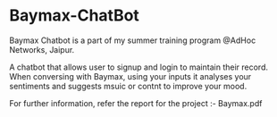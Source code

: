 # Baymax-ChatBot
Baymax Chatbot is a part of my summer training program @AdHoc Networks, Jaipur.

A chatbot that allows user to signup and login to maintain their record.
When conversing with Baymax, using your inputs it analyses your sentiments and suggests msuic or contnt to improve your mood.

For further information, refer the report for the project :- Baymax.pdf
